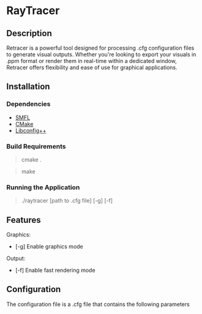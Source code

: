 # RayTracer

## Description

Retracer is a powerful tool designed for processing .cfg configuration files to generate visual outputs. Whether you're looking to export your visuals in .ppm format or render them in real-time within a dedicated window, Retracer offers flexibility and ease of use for graphical applications.

## Installation

### Dependencies
- [SMFL](https://www.sfml-dev.org/download.php)
- [CMake](https://cmake.org/download/)
- [Libconfig++]()

### Build Requirements
> cmake .  

> make

### Running the Application
> ./raytracer [path to .cfg file] [-g] [-f]

## Features
Graphics:
- [-g] Enable graphics mode

Output:
- [-f] Enable fast rendering mode

## Configuration
The configuration file is a .cfg file that contains the following parameters